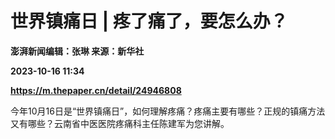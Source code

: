 # 世界镇痛日 | 疼了痛了，要怎么办？
**澎湃新闻编辑：张琳 来源：新华社**

**2023-10-16 11:34**

**https://m.thepaper.cn/detail/24946808**

今年10月16日是“世界镇痛日”，如何理解疼痛？疼痛主要有哪些？正规的镇痛方法又有哪些？云南省中医医院疼痛科主任陈建军为您讲解。